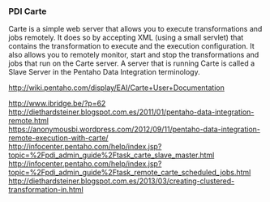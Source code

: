 ### PDI Carte

Carte is a simple web server that allows you to execute transformations and jobs remotely.  It does so by accepting XML (using a small servlet) that contains the transformation to execute and the execution configuration.  It also allows you to remotely monitor, start and stop the transformations and jobs that run on the Carte server.
A server that is running Carte is called a Slave Server in the Pentaho Data Integration terminology.





http://wiki.pentaho.com/display/EAI/Carte+User+Documentation<BR>

http://www.ibridge.be/?p=62<BR>
http://diethardsteiner.blogspot.com.es/2011/01/pentaho-data-integration-remote.html <BR>
https://anonymousbi.wordpress.com/2012/09/11/pentaho-data-integration-remote-execution-with-carte/<BR>
http://infocenter.pentaho.com/help/index.jsp?topic=%2Fpdi_admin_guide%2Ftask_carte_slave_master.html<BR>
http://infocenter.pentaho.com/help/index.jsp?topic=%2Fpdi_admin_guide%2Ftask_remote_carte_scheduled_jobs.html<BR>
http://diethardsteiner.blogspot.com.es/2013/03/creating-clustered-transformation-in.html<BR>




